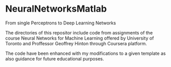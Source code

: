 # NeuralNetworksMatlab
From single Perceptrons to Deep Learning Networks

The directories of this repositor include code from assignments of the course 
Neural Networks for Machine Learning offered by University of Toronto and Proffessor 
Geoffrey Hinton through Coursera platform.

The code have been enhanced with my modifications to a given template 
as also guidance for future educational purposes.
